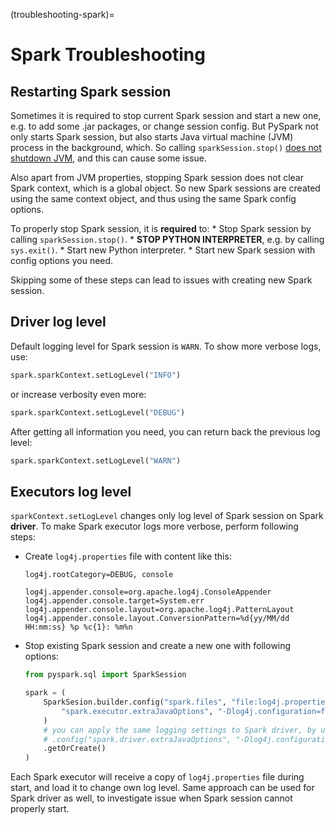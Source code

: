 (troubleshooting-spark)=

# Spark Troubleshooting

## Restarting Spark session

Sometimes it is required to stop current Spark session and start a new one, e.g. to add some .jar packages, or change session config.
But PySpark not only starts Spark session, but also starts Java virtual machine (JVM) process in the background,
which. So calling `sparkSession.stop()` [does not shutdown JVM](https://issues.apache.org/jira/browse/SPARK-47740),
and this can cause some issue.

Also apart from JVM properties, stopping Spark session does not clear Spark context, which is a global object. So new
Spark sessions are created using the same context object, and thus using the same Spark config options.

To properly stop Spark session, it is **required** to:
\* Stop Spark session by calling `sparkSession.stop()`.
\* **STOP PYTHON INTERPRETER**, e.g. by calling `sys.exit()`.
\* Start new Python interpreter.
\* Start new Spark session with config options you need.

Skipping some of these steps can lead to issues with creating new Spark session.

## Driver log level

Default logging level for Spark session is `WARN`. To show more verbose logs, use:

```python
spark.sparkContext.setLogLevel("INFO")
```

or increase verbosity even more:

```python
spark.sparkContext.setLogLevel("DEBUG")
```

After getting all information you need, you can return back the previous log level:

```python
spark.sparkContext.setLogLevel("WARN")
```

## Executors log level

`sparkContext.setLogLevel` changes only log level of Spark session on Spark **driver**.
To make Spark executor logs more verbose, perform following steps:

- Create `log4j.properties` file with content like this:

  ```jproperties
  log4j.rootCategory=DEBUG, console

  log4j.appender.console=org.apache.log4j.ConsoleAppender
  log4j.appender.console.target=System.err
  log4j.appender.console.layout=org.apache.log4j.PatternLayout
  log4j.appender.console.layout.ConversionPattern=%d{yy/MM/dd HH:mm:ss} %p %c{1}: %m%n
  ```

- Stop existing Spark session and create a new one with following options:

  ```python
  from pyspark.sql import SparkSession

  spark = (
      SparkSesion.builder.config("spark.files", "file:log4j.properties").config(
          "spark.executor.extraJavaOptions", "-Dlog4j.configuration=file:log4j.properties"
      )
      # you can apply the same logging settings to Spark driver, by uncommenting the line below
      # .config("spark.driver.extraJavaOptions", "-Dlog4j.configuration=file:log4j.properties")
      .getOrCreate()
  )
  ```

Each Spark executor will receive a copy of `log4j.properties` file during start, and load it to change own log level.
Same approach can be used for Spark driver as well, to investigate issue when Spark session cannot properly start.
